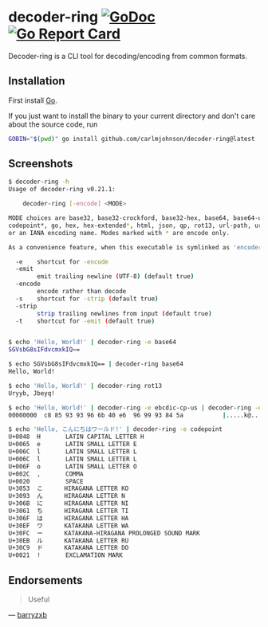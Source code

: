 # decoder-ring [![GoDoc](https://godoc.org/github.com/carlmjohnson/decoder-ring?status.svg)](https://godoc.org/github.com/carlmjohnson/decoder-ring) [![Go Report Card](https://goreportcard.com/badge/github.com/carlmjohnson/decoder-ring)](https://goreportcard.com/report/github.com/carlmjohnson/decoder-ring)

Decoder-ring is a CLI tool for decoding/encoding from common formats.

## Installation

First install [Go](http://golang.org).

If you just want to install the binary to your current directory and don't care about the source code, run

```bash
GOBIN="$(pwd)" go install github.com/carlmjohnson/decoder-ring@latest
```


## Screenshots
```bash
$ decoder-ring -h
Usage of decoder-ring v0.21.1:

    decoder-ring [-encode] <MODE>

MODE choices are base32, base32-crockford, base32-hex, base64, base64-url,
codepoint*, go, hex, hex-extended*, html, json, qp, rot13, url-path, url-query,
or an IANA encoding name. Modes marked with * are encode only.

As a convenience feature, when this executable is symlinked as 'encoder-ring', -e defaults to true.

  -e    shortcut for -encode
  -emit
        emit trailing newline (UTF-8) (default true)
  -encode
        encode rather than decode
  -s    shortcut for -strip (default true)
  -strip
        strip trailing newlines from input (default true)
  -t    shortcut for -emit (default true)


$ echo 'Hello, World!' | decoder-ring -e base64
SGVsbG8sIFdvcmxkIQ==

$ echo SGVsbG8sIFdvcmxkIQ== | decoder-ring base64
Hello, World!

$ echo 'Hello, World!' | decoder-ring rot13
Uryyb, Jbeyq!

$ echo 'Hello, World!' | decoder-ring -e ebcdic-cp-us | decoder-ring -e hex-extended
00000000  c8 85 93 93 96 6b 40 e6  96 99 93 84 5a           |.....k@.....Z|

$ echo 'Hello, こんにちはワールド!' | decoder-ring -e codepoint
U+0048  H       LATIN CAPITAL LETTER H
U+0065  e       LATIN SMALL LETTER E
U+006C  l       LATIN SMALL LETTER L
U+006C  l       LATIN SMALL LETTER L
U+006F  o       LATIN SMALL LETTER O
U+002C  ,       COMMA
U+0020          SPACE
U+3053  こ      HIRAGANA LETTER KO
U+3093  ん      HIRAGANA LETTER N
U+306B  に      HIRAGANA LETTER NI
U+3061  ち      HIRAGANA LETTER TI
U+306F  は      HIRAGANA LETTER HA
U+30EF  ワ      KATAKANA LETTER WA
U+30FC  ー      KATAKANA-HIRAGANA PROLONGED SOUND MARK
U+30EB  ル      KATAKANA LETTER RU
U+30C9  ド      KATAKANA LETTER DO
U+0021  !       EXCLAMATION MARK
```

## Endorsements

> Useful

— [barryzxb](https://www.reddit.com/r/golang/comments/86ewvx/decoderring_a_cli_tool_for_decodingencoding_from/dw4vmdy/)
